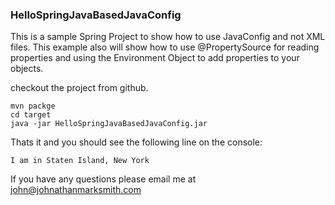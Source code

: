 ### HelloSpringJavaBasedJavaConfig

This is a sample Spring Project to show how to use JavaConfig and not XML files. This example also will show how to use @PropertySource for reading properties and using the Environment Object to add properties to your objects.


checkout the project from github.

    mvn packge
    cd target
    java -jar HelloSpringJavaBasedJavaConfig.jar

Thats it and you should see the following line on the console:

    I am in Staten Island, New York

If you have any questions please email me at john@johnathanmarksmith.com
